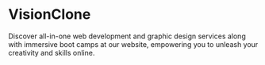 # VisionClone
Discover all-in-one web development and graphic design services along with immersive boot camps at our website, empowering you to unleash your creativity and skills online.
